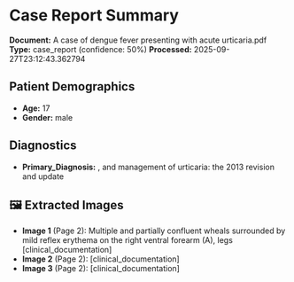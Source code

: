 # Case Report Summary

**Document:** A case of dengue fever presenting with acute urticaria.pdf
**Type:** case_report (confidence: 50%)
**Processed:** 2025-09-27T23:12:43.362794

## Patient Demographics
- **Age:** 17
- **Gender:** male

## Diagnostics
- **Primary_Diagnosis:** , and management of urticaria: the 
2013 revision and update


## 🖼️ Extracted Images

- **Image 1** (Page 2): Multiple and partially confluent wheals surrounded by mild reflex erythema on the right ventral forearm (A), legs [clinical_documentation]
- **Image 2** (Page 2):  [clinical_documentation]
- **Image 3** (Page 2):  [clinical_documentation]
